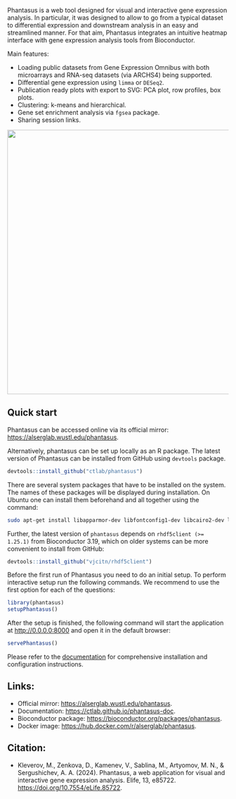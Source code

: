 Phantasus is a web tool designed for visual and
interactive gene expression analysis.
In particular, it was designed to allow to go from a typical dataset to
differential expression and downstream analysis in an easy and streamlined
manner. For that aim, Phantasus integrates an intuitive heatmap interface with
gene expression analysis tools from Bioconductor. 

Main features:
* Loading public datasets from Gene Expression Omnibus with both microarrays and RNA-seq datasets (via ARCHS4) being supported.
* Differential gene expression using `limma` or `DESeq2`.
* Publication ready plots with export to SVG: PCA plot, row profiles, box plots.
* Clustering: k-means and hierarchical.
* Gene set enrichment analysis via `fgsea` package.
* Sharing session links.

<img src="https://ctlab.github.io/phantasus-doc/images/screenshot.png" width="600px" />

## Quick start

Phantasus can be accessed online via its official mirror: <https://alserglab.wustl.edu/phantasus>.

Alternatively, phantasus can be set up locally as an R package. The latest version of Phantasus 
can be installed from GitHub using `devtools` package.

```r
devtools::install_github("ctlab/phantasus")
```

There are several system packages that have to be installed on the system. The
names of these packages will be displayed during installation. On Ubuntu one can
install them beforehand and all together using the command:

```bash
sudo apt-get install libapparmor-dev libfontconfig1-dev libcairo2-dev libcurl4-openssl-dev pandoc libtiff5-dev libfribidi-dev libharfbuzz-dev libssl-dev libxml2-dev libprotobuf-dev protobuf-compiler
```

Further, the latest version of `phantasus` depends on `rhdf5client (>= 1.25.1)` from Bioconductor 3.19, which on older systems can be more convenient to install from GitHub:

```r
devtools::install_github("vjcitn/rhdf5client")
```

Before the first run of Phantasus you need to do an initial setup. To perform interactive setup run the following commands. We recommend to use the first option for each of the questions:

```r
library(phantasus)
setupPhantasus()
```

After the setup is finished, the following command will start the application at  <http://0.0.0.0:8000>
and open it in the default browser:

```r
servePhantasus()
```

Please refer to the [documentation](https://ctlab.github.io/phantasus-doc/installation.html#using-docker) for comprehensive installation and configuration instructions. 

## Links:
* Official mirror: <https://alserglab.wustl.edu/phantasus>.
* Documentation: <https://ctlab.github.io/phantasus-doc>.
* Bioconductor package: <https://bioconductor.org/packages/phantasus>.
* Docker image: <https://hub.docker.com/r/alserglab/phantasus>.

## Citation:
* Kleverov, M., Zenkova, D., Kamenev, V., Sablina, M., Artyomov, M. N., & Sergushichev, A. A. (2024). Phantasus, a web application for visual and interactive gene expression analysis. Elife, 13, e85722. https://doi.org/10.7554/eLife.85722. 

